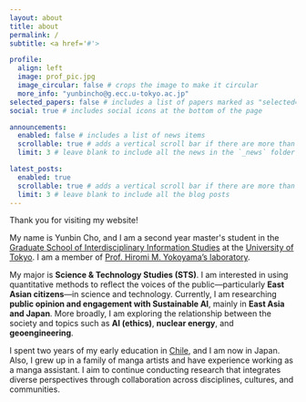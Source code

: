 ```yaml
---
layout: about
title: about
permalink: /
subtitle: <a href='#'>

profile:
  align: left
  image: prof_pic.jpg
  image_circular: false # crops the image to make it circular
  more_info: "yunbincho@g.ecc.u-tokyo.ac.jp"
selected_papers: false # includes a list of papers marked as "selected={true}"
social: true # includes social icons at the bottom of the page

announcements:
  enabled: false # includes a list of news items
  scrollable: true # adds a vertical scroll bar if there are more than 3 news items
  limit: 3 # leave blank to include all the news in the `_news` folder

latest_posts:
  enabled: true
  scrollable: true # adds a vertical scroll bar if there are more than 3 new posts items
  limit: 3 # leave blank to include all the blog posts
---
```


Thank you for visiting my website!

My name is Yunbin Cho, and I am a second year master's student in the [Graduate School of Interdisciplinary Information Studies](https://www.iii.u-tokyo.ac.jp/) at the [University of Tokyo](https://www.u-tokyo.ac.jp/en/). I am a member of [Prof. Hiromi M. Yokoyama’s laboratory](https://member.ipmu.jp/hiromi.yokoyama/en/index.html).

My major is **Science & Technology Studies (STS)**. I am interested in using quantitative methods to reflect the voices of the public—particularly **East Asian citizens**—in science and technology. Currently, I am researching **public opinion and engagement with Sustainable AI**, mainly in **East Asia and Japan**. More broadly, I am exploring the relationship between the society and topics such as **AI (ethics)**, **nuclear energy**, and **geoengineering**.

I spent two years of my early education in [Chile](https://www.academiahumanidades.cl/), and I am now in Japan. Also, I grew up in a family of manga artists and have experience working as a manga assistant. I aim to continue conducting research that integrates diverse perspectives through collaboration across disciplines, cultures, and communities.
